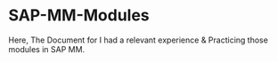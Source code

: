 # SAP-MM-Modules
Here, The Document for I had a relevant experience &amp; Practicing those modules in SAP MM.
